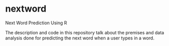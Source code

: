 # nextword
Next Word Prediction Using R

The description and code in this repository talk about the premises and data analysis done for predicting the next word when a user types in a word.   

